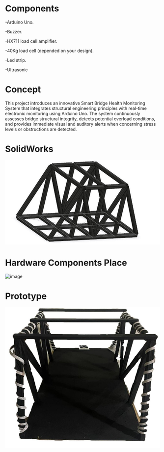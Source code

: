 # Components

 -Arduino Uno.

 -Buzzer.

 -HX711 load cell amplifier.

 -40Kg load cell (depended on your design).

 -Led strip.

 -Ultrasonic

# Concept

This project introduces an innovative Smart Bridge Health Monitoring System that integrates structural engineering principles with real-time electronic monitoring using Arduino Uno. The system continuously assesses bridge structural integrity, detects potential overload conditions, and provides immediate visual and auditory alerts when concerning stress levels or obstructions are detected.

# SolidWorks 

![image](https://github.com/Ahmed-Taha28/Steel-Truss-Bridge-with-a-smart-safety-system-using-a-load-cell/blob/main/images/SolidWorks_Design.jpg)

# Hardware Components Place

![image](https://github.com/photo.jpg)

# Prototype

![image](https://github.com/Ahmed-Taha28/Steel-Truss-Bridge-with-a-smart-safety-system-using-a-load-cell/blob/main/images/Prototype.jpg)
